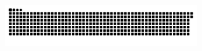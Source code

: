 <div align="center">

![snake gif](https://github.com/Cotty2/Cotty2/blob/output/github-snake-dark.svg)
